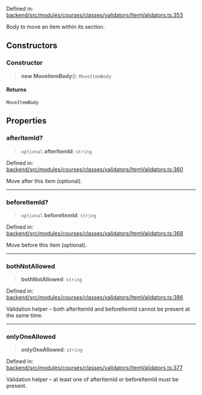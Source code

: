 Defined in: [backend/src/modules/courses/classes/validators/ItemValidators.ts:353](https://github.com/continuousactivelearning/vibe/blob/e164f8b2c6380dfb48305a4531b51d78f4a518e5/backend/src/modules/courses/classes/validators/ItemValidators.ts#L353)

Body to move an item within its section.

## Constructors

### Constructor

> **new MoveItemBody**(): `MoveItemBody`

#### Returns

`MoveItemBody`

## Properties

### afterItemId?

> `optional` **afterItemId**: `string`

Defined in: [backend/src/modules/courses/classes/validators/ItemValidators.ts:360](https://github.com/continuousactivelearning/vibe/blob/e164f8b2c6380dfb48305a4531b51d78f4a518e5/backend/src/modules/courses/classes/validators/ItemValidators.ts#L360)

Move after this item (optional).

***

### beforeItemId?

> `optional` **beforeItemId**: `string`

Defined in: [backend/src/modules/courses/classes/validators/ItemValidators.ts:368](https://github.com/continuousactivelearning/vibe/blob/e164f8b2c6380dfb48305a4531b51d78f4a518e5/backend/src/modules/courses/classes/validators/ItemValidators.ts#L368)

Move before this item (optional).

***

### bothNotAllowed

> **bothNotAllowed**: `string`

Defined in: [backend/src/modules/courses/classes/validators/ItemValidators.ts:386](https://github.com/continuousactivelearning/vibe/blob/e164f8b2c6380dfb48305a4531b51d78f4a518e5/backend/src/modules/courses/classes/validators/ItemValidators.ts#L386)

Validation helper – both afterItemId and beforeItemId cannot be present at the same time.

***

### onlyOneAllowed

> **onlyOneAllowed**: `string`

Defined in: [backend/src/modules/courses/classes/validators/ItemValidators.ts:377](https://github.com/continuousactivelearning/vibe/blob/e164f8b2c6380dfb48305a4531b51d78f4a518e5/backend/src/modules/courses/classes/validators/ItemValidators.ts#L377)

Validation helper – at least one of afterItemId or beforeItemId must be present.
